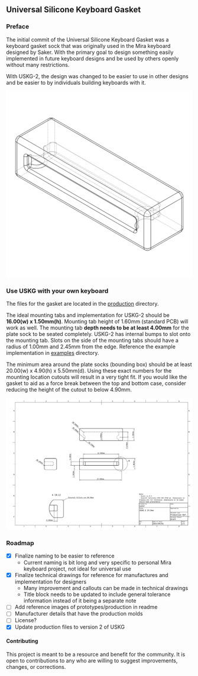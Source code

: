 ## Universal Silicone Keyboard Gasket

### Preface
The initial commit of the Universal Silicone Keyboard Gasket was a keyboard gasket sock that was originally used in the Mira keyboard designed by Saker. With the primary goal to design something easily implemented in future keyboard designs and be used by others openly without many restrictions. 

With USKG-2, the design was changed to be easier to use in other designs and be easier to by individuals building keyboards with it.

![SAKER USKG-2 GASKET SOCK REFERENCE 02](./misc/USKG-2_19_5mm_wireframe_v34.png)

### Use USKG with your own keyboard
The files for the gasket are located in the [production](./production/) directory.

The ideal mounting tabs and implementation for USKG-2 should be **16.00(w) x 1.50mm(h)**. Mounting tab height of 1.60mm (standard PCB) will work as well. The mounting tab **depth needs to be at least 4.00mm** for the plate sock to be seated completely. USKG-2 has internal bumps to slot onto the mounting tab. Slots on the side of the mounting tabs should have a radius of 1.00mm and 2.45mm from the edge. Reference the example implementation in [examples](./examples/) directory.

The minimum area around the plate socks (bounding box) should be at least 20.00(w) x 4.90(h) x 5.50mm(d). Using these exact numbers for the mounting location cutouts will result in a very tight fit. If you would like the gasket to aid as a force break between the top and bottom case, consider reducing the height of the cutout to below 4.90mm.

![SAKER USKG-2 GASKET SOCK REFERENCE 01](./misc/USKG-2_19_5mm_technical_drawing.png)

### Roadmap
* [X] Finalize naming to be easier to reference
    - Current naming is bit long and very specific to personal Mira keyboard project, not ideal for universal use
* [X] Finalize technical drawings for reference for manufactures and implementation for designers
    - Many improvement and callouts can be made in technical drawings
    - Title block needs to be updated to include general tolerance information instead of it being a separate note
* [ ] Add reference images of prototypes/production in readme
* [ ] Manufacturer details that have the production molds
* [ ] License?
* [X] Update production files to version 2 of USKG

#### Contributing
This project is meant to be a resource and benefit for the community. It is open to contributions to any who are willing to suggest improvements, changes, or corrections.